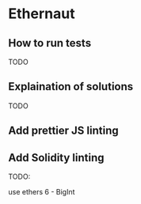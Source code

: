 # Ethernaut

## How to run tests

TODO

## Explaination of solutions

TODO

## Add prettier JS linting

## Add Solidity linting

TODO:

use ethers 6 - BigInt
